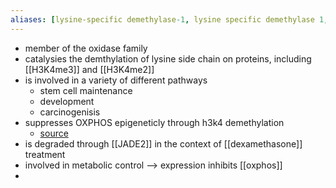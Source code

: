 ```yaml
---
aliases: [lysine-specific demethylase-1, lysine specific demethylase 1, lysine-specific demethylase 1, KDM1A]
---
```

- member of the oxidase family 
- catalysies the demthylation of lysine side chain on proteins, including [[H3K4me3]] and [[H3K4me2]]
- is involved in a variety of different pathways
	- stem cell maintenance
	- development
	- carcinogenisis 
- suppresses OXPHOS epigeneticly through h3k4 demethylation 
	- [source](https://pubmed.ncbi.nlm.nih.gov/22453831)
- is degraded through [[JADE2]] in the context of [[dexamethasone]] treatment 
- involved in metabolic control --> expression inhibits [[oxphos]]
- 